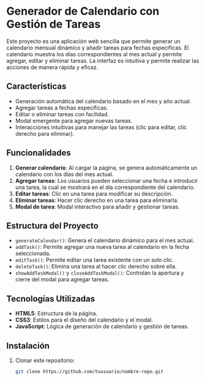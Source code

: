 # Generador de Calendario con Gestión de Tareas

Este proyecto es una aplicación web sencilla que permite generar un calendario mensual dinámico y añadir tareas para fechas específicas. El calendario muestra los días correspondientes al mes actual y permite agregar, editar y eliminar tareas. La interfaz es intuitiva y permite realizar las acciones de manera rápida y eficaz.

## Características

- Generación automática del calendario basado en el mes y año actual.
- Agregar tareas a fechas específicas.
- Editar o eliminar tareas con facilidad.
- Modal emergente para agregar nuevas tareas.
- Interacciones intuitivas para manejar las tareas (clic para editar, clic derecho para eliminar).

## Funcionalidades

1. **Generar calendario**: Al cargar la página, se genera automáticamente un calendario con los días del mes actual.
2. **Agregar tareas**: Los usuarios pueden seleccionar una fecha e introducir una tarea, la cual se mostrará en el día correspondiente del calendario.
3. **Editar tareas**: Clic en una tarea para modificar su descripción.
4. **Eliminar tareas**: Hacer clic derecho en una tarea para eliminarla.
5. **Modal de tarea**: Modal interactivo para añadir y gestionar tareas.

## Estructura del Proyecto

- `generateCalendar()`: Genera el calendario dinámico para el mes actual.
- `addTask()`: Permite agregar una nueva tarea al calendario en la fecha seleccionada.
- `editTask()`: Permite editar una tarea existente con un solo clic.
- `deleteTask()`: Elimina una tarea al hacer clic derecho sobre ella.
- `showAddTaskModal()` y `closeAddTaskModal()`: Controlan la apertura y cierre del modal para agregar tareas.

## Tecnologías Utilizadas

- **HTML5**: Estructura de la página.
- **CSS3**: Estilos para el diseño del calendario y el modal.
- **JavaScript**: Lógica de generación de calendario y gestión de tareas.

## Instalación

1. Clonar este repositorio:
   ```bash
   git clone https://github.com/tuusuario/nombre-repo.git
